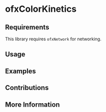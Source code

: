 # ofxColorKinetics

## Requirements
This library requires `ofxNetwork` for networking.

## Usage

## Examples

## Contributions

## More Information
